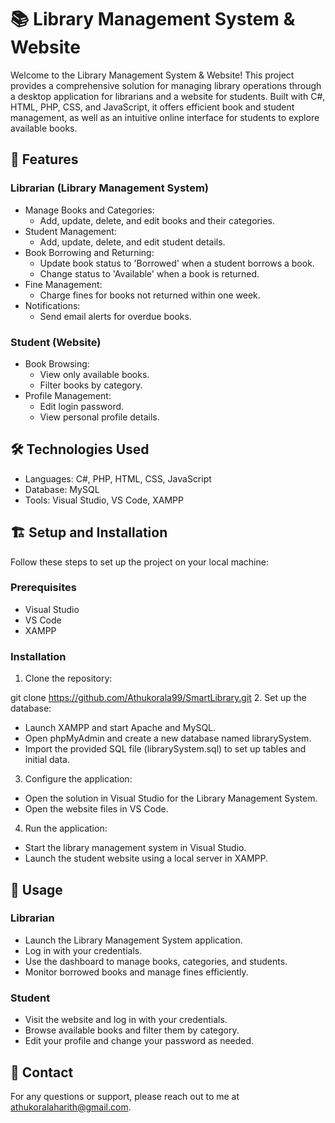 # 📚 Library Management System & Website
Welcome to the Library Management System & Website! This project provides a comprehensive solution for managing library operations through a desktop application for librarians and a website for students. Built with C#, HTML, PHP, CSS, and JavaScript, it offers efficient book and student management, as well as an intuitive online interface for students to explore available books.

## 🚀 Features
### Librarian (Library Management System)
- Manage Books and Categories:
  - Add, update, delete, and edit books and their categories.
- Student Management:
  - Add, update, delete, and edit student details.
- Book Borrowing and Returning:
  - Update book status to 'Borrowed' when a student borrows a book.
  - Change status to 'Available' when a book is returned.
- Fine Management:
  - Charge fines for books not returned within one week.
- Notifications:
  - Send email alerts for overdue books.
### Student (Website)
- Book Browsing:
  - View only available books.
  - Filter books by category.
- Profile Management:
  - Edit login password.
  - View personal profile details.
## 🛠️ Technologies Used
- Languages: C#, PHP, HTML, CSS, JavaScript
- Database: MySQL
- Tools: Visual Studio, VS Code, XAMPP
## 🏗️ Setup and Installation
Follow these steps to set up the project on your local machine:

### Prerequisites
- Visual Studio
- VS Code
- XAMPP
### Installation
1. Clone the repository:

git clone https://github.com/Athukorala99/SmartLibrary.git
2. Set up the database:

- Launch XAMPP and start Apache and MySQL.
- Open phpMyAdmin and create a new database named librarySystem.
- Import the provided SQL file (librarySystem.sql) to set up tables and initial data.
3. Configure the application:

- Open the solution in Visual Studio for the Library Management System.
- Open the website files in VS Code.
4. Run the application:

- Start the library management system in Visual Studio.
- Launch the student website using a local server in XAMPP.
## 🎯 Usage
### Librarian
- Launch the Library Management System application.
- Log in with your credentials.
- Use the dashboard to manage books, categories, and students.
- Monitor borrowed books and manage fines efficiently.
### Student
- Visit the website and log in with your credentials.
- Browse available books and filter them by category.
- Edit your profile and change your password as needed.
## 📧 Contact
For any questions or support, please reach out to me at athukoralaharith@gmail.com.

